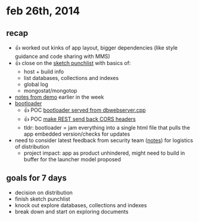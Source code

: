 # feb 26th, 2014

## recap

- :+1: worked out kinks of app layout, bigger dependencies (like style guidance
    and code sharing with MMS)
- :+1: close on the [sketch punchlist](https://github.com/10gen/mongoscope/blob/master/docs/milestones-sketch.md)
    with basics of:
    - host + build info
    - list databases, collections and indexes
    - global log
    - mongostat/mongotop
- [notes from demo](https://gist.github.com/imlucas/5a1361c1603633cd4a46)
    earlier in the week
- [bootloader](http://10gen.github.io/mongoscope/bootloader.html)
    - :+1: POC [bootloader served from dbwebserver.cpp](https://github.com/imlucas/mongo/commit/1e834cf09ef05accfcc56339d8a01e25e17f4402)
    - :+1: POC [make REST send back CORS headers](https://github.com/imlucas/mongo/commit/0f42425dd36ef1c872241d7d8264cedbc2ab83b8)
    - tldr: bootloader = jam everything into a single html file that pulls the
      app embedded version/checks for updates
- need to consider latest feedback from security team
    ([notes](https://github.com/10gen/mongoscope/blob/master/docs/notes-securityteam.md))
    for logistics of distribution
    - project impact: app as product unhindered, might need to build in buffer
      for the launcher model proposed

## goals for 7 days

- decision on distribution
- finish sketch punchlist
- knock out explore databases, collections and indexes
- break down and start on exploring documents

